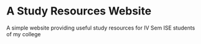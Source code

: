 # A Study Resources Website
A simple website providing useful study resources for IV Sem ISE students of my college
